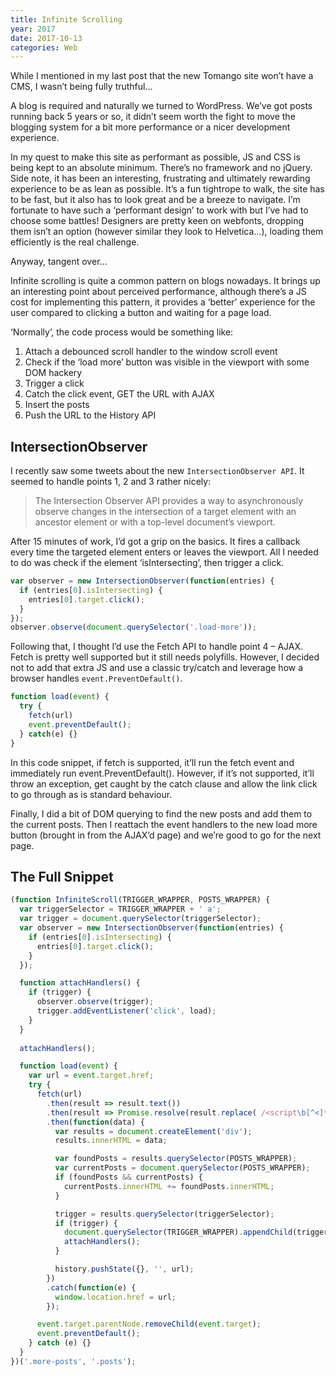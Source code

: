 ```yaml
---
title: Infinite Scrolling
year: 2017
date: 2017-10-13
categories: Web
---
```


While I mentioned in my last post that the new Tomango site won’t have a CMS, I wasn’t being fully truthful…

A blog is required and naturally we turned to WordPress. We’ve got posts running back 5 years or so, it didn’t seem worth the fight to move the blogging system for a bit more performance or a nicer development experience.

In my quest to make this site as performant as possible, JS and CSS is being kept to an absolute minimum. There’s no framework and no jQuery. Side note, it has been an interesting, frustrating and ultimately rewarding experience to be as lean as possible. It’s a fun tightrope to walk, the site has to be fast, but it also has to look great and be a breeze to navigate. I’m fortunate to have such a ‘performant design’ to work with but I’ve had to choose some battles! Designers are pretty keen on webfonts, dropping them isn’t an option (however similar they look to Helvetica…), loading them efficiently is the real challenge.

Anyway, tangent over…

Infinite scrolling is quite a common pattern on blogs nowadays. It brings up an interesting point about perceived performance, although there’s a JS cost for implementing this pattern, it provides a ‘better’ experience for the user compared to clicking a button and waiting for a page load.

‘Normally’, the code process would be something like:

1. Attach a debounced scroll handler to the window scroll event
1. Check if the ‘load more’ button was visible in the viewport with some DOM hackery
1. Trigger a click
1. Catch the click event, GET the URL with AJAX
1. Insert the posts
1. Push the URL to the History API

## IntersectionObserver
I recently saw some tweets about the new `IntersectionObserver API`. It seemed to handle points 1, 2 and 3 rather nicely:

> The Intersection Observer API provides a way to asynchronously observe changes in the intersection of a target element with an ancestor element or with a top-level document’s viewport.

After 15 minutes of work, I’d got a grip on the basics. It fires a callback every time the targeted element enters or leaves the viewport. All I needed to do was check if the element ‘isIntersecting’, then trigger a click.

```javascript
var observer = new IntersectionObserver(function(entries) {
  if (entries[0].isIntersecting) {
    entries[0].target.click();
  }
});
observer.observe(document.querySelector('.load-more'));
```

Following that, I thought I’d use the Fetch API to handle point 4 – AJAX. Fetch is pretty well supported but it still needs polyfills. However, I decided not to add that extra JS and use a classic try/catch and leverage how a browser handles `event.PreventDefault()`.

```javascript
function load(event) {
  try {
    fetch(url)
    event.preventDefault();
  } catch(e) {}
}
```

In this code snippet, if fetch is supported, it’ll run the fetch event and immediately run event.PreventDefault(). However, if it’s not supported, it’ll throw an exception, get caught by the catch clause and allow the link click to go through as is standard behaviour.

Finally, I did a bit of DOM querying to find the new posts and add them to the current posts. Then I reattach the event handlers to the new load more button (brought in from the AJAX’d page) and we’re good to go for the next page.

## The Full Snippet

```javascript
(function InfiniteScroll(TRIGGER_WRAPPER, POSTS_WRAPPER) {
  var triggerSelector = TRIGGER_WRAPPER + ' a';
  var trigger = document.querySelector(triggerSelector);
  var observer = new IntersectionObserver(function(entries) {
    if (entries[0].isIntersecting) {
      entries[0].target.click();
    }
  });

  function attachHandlers() {
    if (trigger) {
      observer.observe(trigger);
      trigger.addEventListener('click', load);
    }
  }
  
  attachHandlers();

  function load(event) {
    var url = event.target.href;
    try {
      fetch(url)
        .then(result => result.text())
        .then(result => Promise.resolve(result.replace( /<script\b[^<]*(?:(?!<\/script>)<[^<]*)*<\/script>/gi, "" )))
        .then(function(data) {
          var results = document.createElement('div');
          results.innerHTML = data;

          var foundPosts = results.querySelector(POSTS_WRAPPER);
          var currentPosts = document.querySelector(POSTS_WRAPPER);
          if (foundPosts && currentPosts) {
            currentPosts.innerHTML += foundPosts.innerHTML;
          }

          trigger = results.querySelector(triggerSelector);
          if (trigger) {
            document.querySelector(TRIGGER_WRAPPER).appendChild(trigger);
            attachHandlers();
          }

          history.pushState({}, '', url);
        })
        .catch(function(e) {
          window.location.href = url;
        });

      event.target.parentNode.removeChild(event.target);
      event.preventDefault();
    } catch (e) {}
  }
})('.more-posts', '.posts');
```
